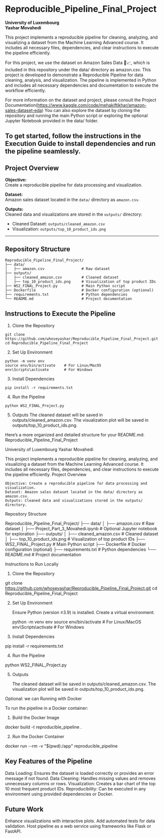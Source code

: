 # Reproducible_Pipeline_Final_Project

**University of Luxembourg**  
**Yashar Movahedi**

This project implements a reproducible pipeline for cleaning, analyzing, and visualizing a dataset from the Machine Learning Advanced course. It includes all necessary files, dependencies, and clear instructions to execute the pipeline efficiently.

For this project, we use the dataset on Amazon Sales Data 🛒📈, which is included in this repository under the data/ directory as amazon.csv. This project is developed to demonstrate a Reproducible Pipeline for data cleaning, analysis, and visualization. The pipeline is implemented in Python and includes all necessary dependencies and documentation to execute the workflow efficiently.

For more information on the dataset and project, please consult the Project Documentation(https://www.kaggle.com/code/mehakiftikhar/amazon-sales-dataset-eda) You can also explore the dataset by cloning the repository and running the main Python script or exploring the optional Jupyter Notebook provided in the data/ folder.

To get started, follow the instructions in the Execution Guide to install dependencies and run the pipeline seamlessly.
---

## Project Overview
**Objective:**  
Create a reproducible pipeline for data processing and visualization.

**Dataset:**  
Amazon sales dataset located in the `data/` directory as `amazon.csv`.

**Outputs:**  
Cleaned data and visualizations are stored in the `outputs/` directory:
- Cleaned Dataset: `outputs/cleaned_amazon.csv`
- Visualization: `outputs/top_10_product_ids.png`

---

## Repository Structure

```plaintext
Reproducible_Pipeline_Final_Project/
├── data/
│   ├── amazon.csv                 # Raw dataset
├── outputs/
│   ├── cleaned_amazon.csv         # Cleaned dataset
│   ├── top_10_product_ids.png     # Visualization of top product IDs
├── WS2_FINAL_Project.py           # Main Python script
├── Dockerfile                     # Docker configuration (optional)
├── requirements.txt               # Python dependencies
└── README.md                      # Project documentation

```
## Instructions to Execute the Pipeline

1. Clone the Repository
  ```
git clone https://github.com/whoseyashar/Reproducible_Pipeline_Final_Project.git
cd Reproducible_Pipeline_Final_Project
 ```
2. Set Up Environment
```
python -m venv env
source env/bin/activate    # For Linux/MacOS
env\Scripts\activate       # For Windows
```
3. Install Dependencies
```
pip install -r requirements.txt
```
4. Run the Pipeline
```
python WS2_FINAL_Project.py
```
5. Outputs
The cleaned dataset will be saved in outputs/cleaned_amazon.csv.
The visualization plot will be saved in outputs/top_10_product_ids.png.


Here’s a more organized and detailed structure for your README.md:
Reproducible_Pipeline_Final_Project

University of Luxembourg
Yashar Movahedi

This project implements a reproducible pipeline for cleaning, analyzing, and visualizing a dataset from the Machine Learning Advanced course. It includes all necessary files, dependencies, and clear instructions to execute the pipeline efficiently.
Project Overview

    Objective: Create a reproducible pipeline for data processing and visualization.
    Dataset: Amazon sales dataset located in the data/ directory as amazon.csv.
    Outputs: Cleaned data and visualizations stored in the outputs/ directory.

Repository Structure

Reproducible_Pipeline_Final_Project/
├── data/
│   ├── amazon.csv              # Raw dataset
│   ├── Project_Part_3_Movahedi.ipynb  # Optional Jupyter notebook for exploration
├── outputs/
│   ├── cleaned_amazon.csv      # Cleaned dataset
│   ├── top_10_product_ids.png  # Visualization of top product IDs
├── WS2_FINAL_Project.py        # Main Python script
├── Dockerfile                  # Docker configuration (optional)
├── requirements.txt            # Python dependencies
└── README.md                   # Project documentation

Instructions to Run Locally
1. Clone the Repository

git clone https://github.com/whoseyashar/Reproducible_Pipeline_Final_Project.git
cd Reproducible_Pipeline_Final_Project

2. Set Up Environment

    Ensure Python (version ≥3.9) is installed.
    Create a virtual environment:

    python -m venv env
    source env/bin/activate    # For Linux/MacOS
    env\Scripts\activate       # For Windows

3. Install Dependencies

pip install -r requirements.txt

4. Run the Pipeline

python WS2_FINAL_Project.py

5. Outputs

    The cleaned dataset will be saved in outputs/cleaned_amazon.csv.
    The visualization plot will be saved in outputs/top_10_product_ids.png.

Optional: we can Running with Docker

To run the pipeline in a Docker container:
1. Build the Docker Image

docker build -t reproducible_pipeline .

2. Run the Docker Container

docker run --rm -v "$(pwd):/app" reproducible_pipeline

## Key Features of the Pipeline
Data Loading: Ensures the dataset is loaded correctly or provides an error message if not found.
Data Cleaning: Handles missing values and removes unnecessary columns or rows.
Visualization: Creates a bar chart of the top 10 most frequent product IDs.
Reproducibility: Can be executed in any environment using provided dependencies or Docker.

## Future Work
Enhance visualizations with interactive plots.
Add automated tests for data validation.
Host pipeline as a web service using frameworks like Flask or FastAPI.



